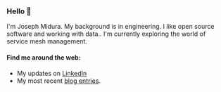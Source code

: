 ### Hello 👋

I'm Joseph Midura. My background is in engineering. I like open source software
and working with data.. I'm currently exploring the world of service mesh management.

#### Find me around the web:

- My updates on [LinkedIn](https://www.linkedin.com/in/josephmidura/) 
- My most recent [blog entries](https://josephmidura.wordpress.com).

<!--
**josephmidura/JosephMidura** is a ✨ _special_ ✨ repository because its `README.md` (this file) appears on your GitHub profile.

Here are some ideas to get you started:

- 🔭 I’m currently working on ...
- 🌱 I’m currently learning ...
- 👯 I’m looking to collaborate on ...
- 🤔 I’m looking for help with ...
- 💬 Ask me about ...
- 📫 How to reach me: ...
- 😄 Pronouns: ...
- ⚡ Fun fact: ...
-->
